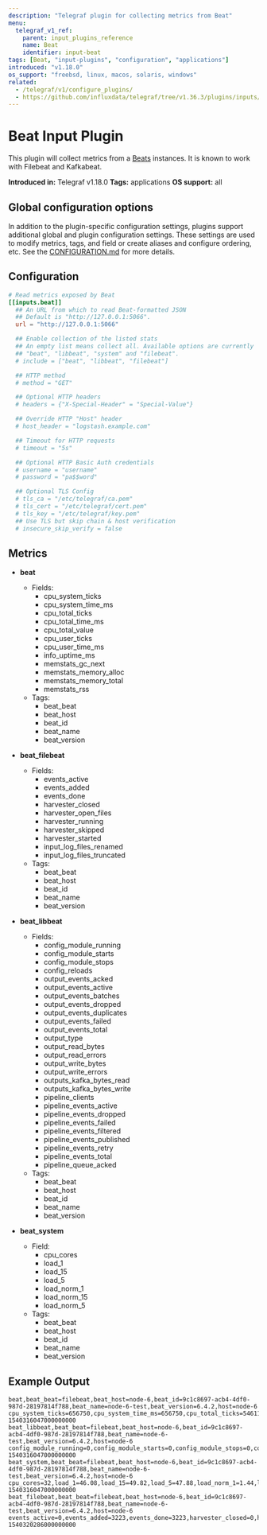 ```yaml
---
description: "Telegraf plugin for collecting metrics from Beat"
menu:
  telegraf_v1_ref:
    parent: input_plugins_reference
    name: Beat
    identifier: input-beat
tags: [Beat, "input-plugins", "configuration", "applications"]
introduced: "v1.18.0"
os_support: "freebsd, linux, macos, solaris, windows"
related:
  - /telegraf/v1/configure_plugins/
  - https://github.com/influxdata/telegraf/tree/v1.36.3/plugins/inputs/beat/README.md, Beat Plugin Source
---
```


# Beat Input Plugin

This plugin will collect metrics from a [Beats](https://www.elastic.co/beats) instances. It is known
to work with Filebeat and Kafkabeat.

**Introduced in:** Telegraf v1.18.0
**Tags:** applications
**OS support:** all

[beats]: https://www.elastic.co/beats

## Global configuration options <!-- @/docs/includes/plugin_config.md -->

In addition to the plugin-specific configuration settings, plugins support
additional global and plugin configuration settings. These settings are used to
modify metrics, tags, and field or create aliases and configure ordering, etc.
See the [CONFIGURATION.md](/telegraf/v1/configuration/#plugins) for more details.

[CONFIGURATION.md]: ../../../docs/CONFIGURATION.md#plugins

## Configuration

```toml @sample.conf
# Read metrics exposed by Beat
[[inputs.beat]]
  ## An URL from which to read Beat-formatted JSON
  ## Default is "http://127.0.0.1:5066".
  url = "http://127.0.0.1:5066"

  ## Enable collection of the listed stats
  ## An empty list means collect all. Available options are currently
  ## "beat", "libbeat", "system" and "filebeat".
  # include = ["beat", "libbeat", "filebeat"]

  ## HTTP method
  # method = "GET"

  ## Optional HTTP headers
  # headers = {"X-Special-Header" = "Special-Value"}

  ## Override HTTP "Host" header
  # host_header = "logstash.example.com"

  ## Timeout for HTTP requests
  # timeout = "5s"

  ## Optional HTTP Basic Auth credentials
  # username = "username"
  # password = "pa$$word"

  ## Optional TLS Config
  # tls_ca = "/etc/telegraf/ca.pem"
  # tls_cert = "/etc/telegraf/cert.pem"
  # tls_key = "/etc/telegraf/key.pem"
  ## Use TLS but skip chain & host verification
  # insecure_skip_verify = false
```

## Metrics

- **beat**
  - Fields:
    - cpu_system_ticks
    - cpu_system_time_ms
    - cpu_total_ticks
    - cpu_total_time_ms
    - cpu_total_value
    - cpu_user_ticks
    - cpu_user_time_ms
    - info_uptime_ms
    - memstats_gc_next
    - memstats_memory_alloc
    - memstats_memory_total
    - memstats_rss
  - Tags:
    - beat_beat
    - beat_host
    - beat_id
    - beat_name
    - beat_version

- **beat_filebeat**
  - Fields:
    - events_active
    - events_added
    - events_done
    - harvester_closed
    - harvester_open_files
    - harvester_running
    - harvester_skipped
    - harvester_started
    - input_log_files_renamed
    - input_log_files_truncated
  - Tags:
    - beat_beat
    - beat_host
    - beat_id
    - beat_name
    - beat_version

- **beat_libbeat**
  - Fields:
    - config_module_running
    - config_module_starts
    - config_module_stops
    - config_reloads
    - output_events_acked
    - output_events_active
    - output_events_batches
    - output_events_dropped
    - output_events_duplicates
    - output_events_failed
    - output_events_total
    - output_type
    - output_read_bytes
    - output_read_errors
    - output_write_bytes
    - output_write_errors
    - outputs_kafka_bytes_read
    - outputs_kafka_bytes_write
    - pipeline_clients
    - pipeline_events_active
    - pipeline_events_dropped
    - pipeline_events_failed
    - pipeline_events_filtered
    - pipeline_events_published
    - pipeline_events_retry
    - pipeline_events_total
    - pipeline_queue_acked
  - Tags:
    - beat_beat
    - beat_host
    - beat_id
    - beat_name
    - beat_version

- **beat_system**
  - Field:
    - cpu_cores
    - load_1
    - load_15
    - load_5
    - load_norm_1
    - load_norm_15
    - load_norm_5
  - Tags:
    - beat_beat
    - beat_host
    - beat_id
    - beat_name
    - beat_version

## Example Output

```text
beat,beat_beat=filebeat,beat_host=node-6,beat_id=9c1c8697-acb4-4df0-987d-28197814f788,beat_name=node-6-test,beat_version=6.4.2,host=node-6 cpu_system_ticks=656750,cpu_system_time_ms=656750,cpu_total_ticks=5461190,cpu_total_time_ms=5461198,cpu_total_value=5461190,cpu_user_ticks=4804440,cpu_user_time_ms=4804448,info_uptime_ms=342634196,memstats_gc_next=20199584,memstats_memory_alloc=12547424,memstats_memory_total=486296424792,memstats_rss=72552448 1540316047000000000
beat_libbeat,beat_beat=filebeat,beat_host=node-6,beat_id=9c1c8697-acb4-4df0-987d-28197814f788,beat_name=node-6-test,beat_version=6.4.2,host=node-6 config_module_running=0,config_module_starts=0,config_module_stops=0,config_reloads=0,output_events_acked=192404,output_events_active=0,output_events_batches=1607,output_events_dropped=0,output_events_duplicates=0,output_events_failed=0,output_events_total=192404,output_read_bytes=0,output_read_errors=0,output_write_bytes=0,output_write_errors=0,outputs_kafka_bytes_read=1118528,outputs_kafka_bytes_write=48002014,pipeline_clients=1,pipeline_events_active=0,pipeline_events_dropped=0,pipeline_events_failed=0,pipeline_events_filtered=11496,pipeline_events_published=192404,pipeline_events_retry=14,pipeline_events_total=203900,pipeline_queue_acked=192404 1540316047000000000
beat_system,beat_beat=filebeat,beat_host=node-6,beat_id=9c1c8697-acb4-4df0-987d-28197814f788,beat_name=node-6-test,beat_version=6.4.2,host=node-6 cpu_cores=32,load_1=46.08,load_15=49.82,load_5=47.88,load_norm_1=1.44,load_norm_15=1.5569,load_norm_5=1.4963 1540316047000000000
beat_filebeat,beat_beat=filebeat,beat_host=node-6,beat_id=9c1c8697-acb4-4df0-987d-28197814f788,beat_name=node-6-test,beat_version=6.4.2,host=node-6 events_active=0,events_added=3223,events_done=3223,harvester_closed=0,harvester_open_files=0,harvester_running=0,harvester_skipped=0,harvester_started=0,input_log_files_renamed=0,input_log_files_truncated=0 1540320286000000000
```
